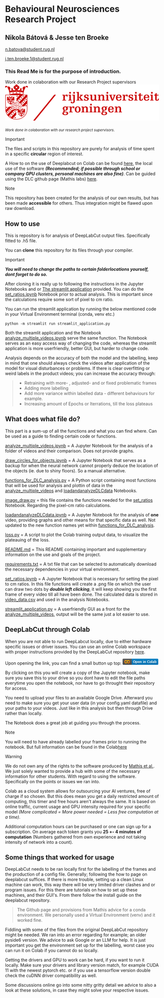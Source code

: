 # Behavioural Neurosciences Research Project
## Nikola Bátová & Jesse ten Broeke

n.batova@student.rug.nl 

j.ten.broeke.1@student.rug.nl

### This Read Me is for the purpose of introduction.
Work done in colaboration with our Research Project supervisors
![](imgs/image.png)

$_{Work\ done\ in\ colaboration\ with\ our\ research\ project\ supervisors.}$

> [!IMPORTANT]
> The files and scripts in this repository are purely for analysis of time spent in a specific **circular** region of interest. 

A How to on the use of Deeplabcut on Colab can be found [here](#deeplabcut-through-colab), the local use of the software ***(Recommended; if possible through school or company GPU clusters, personal machines are also fine)***.
Can be guided using the DLC github page (Mathis labs) [here](https://github.com/DeepLabCut/DeepLabCut).

> [!NOTE]
> This repository has been created for the analysis of our own results, but has been made **accessible** for others. Thus integration might be flawed upon raw download. 

## How to use 
This is repository is for analysis of DeepLabCut output files. Specifically fitted to .h5 file.

You can **__clone__** this repository for its files through your compiler. 
> [!IMPORTANT]
> ***You will need to change the paths to certain folderlocations yourself, dont forget to do so.*** 

After cloning it is really up to following the instructions in the Jupyter Notebooks and or [The streamlit application](streamlit_application.py) provided. You can do the [set_ratios.ipynb](https://github.com/nikulkaaa/BN-research-project/blob/main/set_ratios.ipynb) Notebook prior to actual analysis. This is important since the calculations require some sort of pixel to cm ratio.

You can run the streamlit application by running the below mentioned code in your Virtual Environment terminal (conda, venv etc.)

```
python -m streamlit run streamlit_application.py
```

Both the streamlit application and the Notebook [analyze_multiple_videos.ipynb](analyze_multiple_videos.ipynb) serve the same function. The Notebook serves as an easy access way of changing the code, whereas the streamlit application is more userfriendly, better GUI, but harder to change code. 

Analysis depends on the accuracy of both the model and the labelling, keep in mind that one should always check the videos after application of the model for visual disturbances or problems. If there is clear overfitting or weird labels in the product videos; 
you can increase the accuracy through:
>* Retraining with more- , adjusted- and or fixed problematic frames
>* Adding more labelling
>* Add more variance within labelled data - different behaviours for example. 
>* Increasing amount of Epochs or Iterrations, till the loss plateaus


## What does what file do?

This part is a sum-up of all the functions and what you can find where. Can be used as a guide to finding certain code or functions. 

[analyze_multiple_videos.ipynb](analyze_multiple_videos.ipynb) = A Jupyter Notebook for the analysis of a folder of videos and their comparison. Does not provide graphs.  

[draw_circles_for_objects.ipynb](draw_circles_for_objects.ipynb)  =  A Jupyter Notebook that serves as a backup for when the neural network cannot properly deduce the location of the objects (ie. due to shiny floors). So a manual alternative.

[functions_for_DLC_analysis.py](functions_for_DLC_analysis.py) = A Python script containing most functions that will be used for analysis and plottin of data in the [analyze_multiple_videos](analyze_multiple_videos.ipynb) and [loadandanalyzeDLCdata](loadandanalyzeDLCdata.ipynb) Notebooks.  

[image_draw.py](image_draw.py) = this file contains the functions needed for the [set_ratios](set_ratios.ipynb) Notebook. Regarding the pixel-cm ratio calculations. 

[loadandanalyzeDLCdata.ipynb](loadandanalyzeDLCdata.ipynb) = A Jupyter Notebook for the analysis of **one** video, providing graphs and other means for that specific data as well. Not updated to the new function names yet within [functions_for_DLC_analysis](functions_for_DLC_analysis.py).

[loss.py](loss.py) = A script to plot the Colab training output data, to visualize the plateauing of the loss. 


[README.md](README.md) = This README containing important and supplementary information on the use and goals of the project. 

[requirements.txt](requirements.txt)  =  A txt file that can be selected to automatically download the necessary dependencies in your virtual environment.

[set_ratios.ipynb](set_ratios.ipynb) = A Jupyter Notebook that is necessary for setting the pixel to cm ratios. In this file functions will create a .png file on which the user can draw two dots by ***double left clicking***, it will keep showing you the first frame of every video till all have been done. The calculated data is stored in [video_data.csv](video_data.csv) and used in the analysis Notebooks.

[streamlit_application.py](streamlit_application.py)  =  A userfriendly GUI as a front for the [analyze_multiple_videos](analyze_multiple_videos.ipynb), output will be the same just a lot easier to use. 



## DeepLabCut through Colab

When you are not able to run DeepLabcut locally, due to either hardware specific issues or driver issues. 
You can use an online Colab workspace with proper instructions provided by the DeepLabCut repository [here](https://github.com/DeepLabCut/DeepLabCut/blob/main/examples/COLAB/COLAB_YOURDATA_TrainNetwork_VideoAnalysis.ipynb).

Upon opening the link, you can find a small button up top: ![alt text](imgs/image-1.png)

By clicking on this you will create a copy of the Jupyter notebook, make sure you save this to your drive so you dont have to edit the file paths everytime you open the notebook, nor have to go throught their repository for access. 

You need to upload your files to an available Google Drive. Afterward you need to make sure you get your user data (in your config.yaml datafile)
and your paths to your videos. Just like in this analysis but then through Drive rather than locally.

The Notebook does a great job at guiding you through the process.
>[!NOTE]
>You will need to have already labelled your frames prior to running the notebook. But full information can be found in the Colab[here](https://colab.research.google.com/github/DeepLabCut/DeepLabCut/blob/master/examples/COLAB/COLAB_YOURDATA_TrainNetwork_VideoAnalysis.ipynb#scrollTo=Z7ZlDr3wV4D1)

>[!WARNING]
>We do not own any of the rights to the software produced by [Mathis et al.](https://github.com/DeepLabCut).  We just solely wanted to provide a hub with some of the necessary information for other students. With regard to using the software.
>Specifically on the points or issues we ran into. 

Colab as a cloud system allows for outsourcing your AI ventures, free of charge if so chosen.
But this does mean you get a daily restricted amount of computing, this timer and free hours aren't always the same.
It is based on online traffic, current usage and GPU intensity required for your specific model *(More complicated = More power needed = Less free computation at a time)*.

Additional computation hours can be purchased or one can sign up for a subscription. On average each token grants you **25 +- 4 minutes of computation** (Numbers gathered from own experience and not taking intensity of network into a count). 

## Some things that worked for usage

DeepLabCut needs to be ran locally first for the labelling of the frames and the production of a config file. Generally; following the how to page on deeplabcut suffices. If there is more trouble, setting up a clean Linux machine can work, this way there will be very limited driver clashes and or program issues. For this there are tutorials on how to set up these machines, and their GUI's. From there follow the install guide on the deeplabcut repository.


>The Github page and provisions from Mathis advice for a conda environment. We personally used a Virtual Environment (venv) and it worked fine.

Fiddling with some of the files from the original DeepLabCut repository might be needed. We ran into an error regarding for example; an older pyside6 version. 
We advice to ask Google or an LLM for help. It is just important you get the environment set up for the labelling, worst case you can run it on Colab if you cannot do so locally.

Getting the drivers and GPU to work can be hard, if you want to run it locally. Make sure your drivers and library version match, for example CUDA 11 with the newest pytorch etc. or if you use a tensorflow version double check the cuDNN driver compatibility as well. 

Some discussions online go into some nitty gritty detail we advice to also a look at these solutions, in case they might solve your respective issues.  




